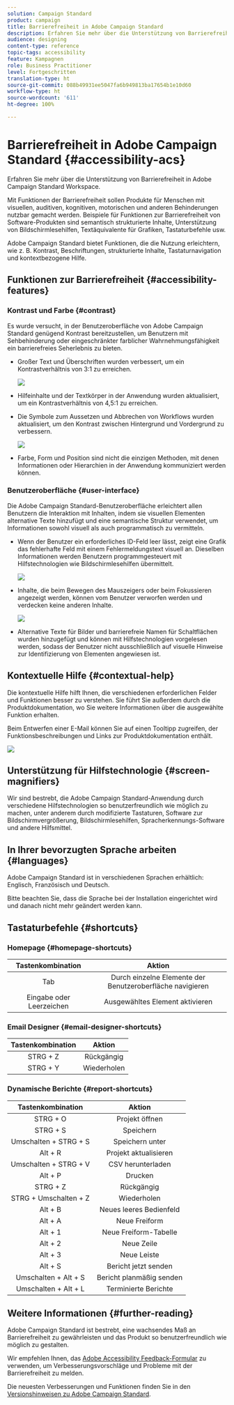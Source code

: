 ```yaml
---
solution: Campaign Standard
product: campaign
title: Barrierefreiheit in Adobe Campaign Standard
description: Erfahren Sie mehr über die Unterstützung von Barrierefreiheit in Adobe Campaign Standard Workspace.
audience: designing
content-type: reference
topic-tags: accessibility
feature: Kampagnen
role: Business Practitioner
level: Fortgeschritten
translation-type: ht
source-git-commit: 088b49931ee5047fa6b949813ba17654b1e10d60
workflow-type: ht
source-wordcount: '611'
ht-degree: 100%

---
```



# Barrierefreiheit in Adobe Campaign Standard {#accessibility-acs}

Erfahren Sie mehr über die Unterstützung von Barrierefreiheit in Adobe Campaign Standard Workspace.

Mit Funktionen der Barrierefreiheit sollen Produkte für Menschen mit visuellen, auditiven, kognitiven, motorischen und anderen Behinderungen nutzbar gemacht werden. Beispiele für Funktionen zur Barrierefreiheit von Software-Produkten sind semantisch strukturierte Inhalte, Unterstützung von Bildschirmlesehilfen, Textäquivalente für Grafiken, Tastaturbefehle usw.

Adobe Campaign Standard bietet Funktionen, die die Nutzung erleichtern, wie z. B. Kontrast, Beschriftungen, strukturierte Inhalte, Tastaturnavigation und kontextbezogene Hilfe.

## Funktionen zur Barrierefreiheit {#accessibility-features}

### Kontrast und Farbe {#contrast}

Es wurde versucht, in der Benutzeroberfläche von Adobe Campaign Standard genügend Kontrast bereitzustellen, um Benutzern mit Sehbehinderung oder eingeschränkter farblicher Wahrnehmungsfähigkeit ein barrierefreies Seherlebnis zu bieten.

* Großer Text und Überschriften wurden verbessert, um ein Kontrastverhältnis von 3:1 zu erreichen.

   ![](assets/accessibility_2.png)

* Hilfeinhalte und der Textkörper in der Anwendung wurden aktualisiert, um ein Kontrastverhältnis von 4,5:1 zu erreichen.

* Die Symbole zum Aussetzen und Abbrechen von Workflows wurden aktualisiert, um den Kontrast zwischen Hintergrund und Vordergrund zu verbessern.

   ![](assets/accessibility_1.png)

* Farbe, Form und Position sind nicht die einzigen Methoden, mit denen Informationen oder Hierarchien in der Anwendung kommuniziert werden können.

### Benutzeroberfläche {#user-interface}

Die Adobe Campaign Standard-Benutzeroberfläche erleichtert allen Benutzern die Interaktion mit Inhalten, indem sie visuellen Elementen alternative Texte hinzufügt und eine semantische Struktur verwendet, um Informationen sowohl visuell als auch programmatisch zu vermitteln.

* Wenn der Benutzer ein erforderliches ID-Feld leer lässt, zeigt eine Grafik das fehlerhafte Feld mit einem Fehlermeldungstext visuell an. Dieselben Informationen werden Benutzern programmgesteuert mit Hilfstechnologien wie Bildschirmlesehilfen übermittelt.

   ![](assets/accessibility_3.png)

* Inhalte, die beim Bewegen des Mauszeigers oder beim Fokussieren angezeigt werden, können vom Benutzer verworfen werden und verdecken keine anderen Inhalte.

   ![](assets/accessibility_4.png)

* Alternative Texte für Bilder und barrierefreie Namen für Schaltflächen wurden hinzugefügt und können mit Hilfstechnologien vorgelesen werden, sodass der Benutzer nicht ausschließlich auf visuelle Hinweise zur Identifizierung von Elementen angewiesen ist.

<!--
### Create responsive resize for multiple devices {#resize-devices}

When designing for multiple devices and platforms, it's important to create a seamless experience for screen sizes across mobile and desktop resolutions.

Adobe Campaign Standard allows you to design and test emails and push notifications on different devices such as: iPhone, Android devices, iPad, Android tablet and desktop.

![](assets/accessibility_6.png)
-->

## Kontextuelle Hilfe {#contextual-help}

Die kontextuelle Hilfe hilft Ihnen, die verschiedenen erforderlichen Felder und Funktionen besser zu verstehen. Sie führt Sie außerdem durch die Produktdokumentation, wo Sie weitere Informationen über die ausgewählte Funktion erhalten.

Beim Entwerfen einer E-Mail können Sie auf einen Tooltipp zugreifen, der Funktionsbeschreibungen und Links zur Produktdokumentation enthält.

![](assets/accessibility_7.png)

## Unterstützung für Hilfstechnologie {#screen-magnifiers}

Wir sind bestrebt, die Adobe Campaign Standard-Anwendung durch verschiedene Hilfstechnologien so benutzerfreundlich wie möglich zu machen, unter anderem durch modifizierte Tastaturen, Software zur Bildschirmvergrößerung, Bildschirmlesehilfen, Spracherkennungs-Software und andere Hilfsmittel.

## In Ihrer bevorzugten Sprache arbeiten {#languages}

Adobe Campaign Standard ist in verschiedenen Sprachen erhältlich: Englisch, Französisch und Deutsch.

Bitte beachten Sie, dass die Sprache bei der Installation eingerichtet wird und danach nicht mehr geändert werden kann.

## Tastaturbefehle {#shortcuts}

### Homepage {#homepage-shortcuts}

| Tastenkombination | Aktion |
|:-:|:-:|
| Tab | Durch einzelne Elemente der Benutzeroberfläche navigieren |
| Eingabe oder Leerzeichen | Ausgewähltes Element aktivieren |

### Email Designer {#email-designer-shortcuts}

| Tastenkombination | Aktion |
|:-:|:-:|
| STRG + Z | Rückgängig |
| STRG + Y | Wiederholen |

### Dynamische Berichte {#report-shortcuts}

| Tastenkombination | Aktion |
|:-:|:-:|
| STRG + O | Projekt öffnen |
| STRG + S | Speichern |
| Umschalten + STRG + S | Speichern unter |
| Alt + R | Projekt aktualisieren |
| Umschalten + STRG + V | CSV herunterladen |
| Alt + P | Drucken |
| STRG + Z | Rückgängig |
| STRG + Umschalten + Z | Wiederholen |
| Alt + B | Neues leeres Bedienfeld |
| Alt + A | Neue Freiform |
| Alt + 1 | Neue Freiform-Tabelle |
| Alt + 2 | Neue Zeile |
| Alt + 3 | Neue Leiste |
| Alt + S | Bericht jetzt senden |
| Umschalten + Alt + S | Bericht planmäßig senden |
| Umschalten + Alt + L | Terminierte Berichte |

## Weitere Informationen {#further-reading}

Adobe Campaign Standard ist bestrebt, eine wachsendes Maß an Barrierefreiheit zu gewährleisten und das Produkt so benutzerfreundlich wie möglich zu gestalten.

Wir empfehlen Ihnen, das [Adobe Accessibility Feedback-Formular](https://www.adobe.com/accessibility/feedback.html) zu verwenden, um Verbesserungsvorschläge und Probleme mit der Barrierefreiheit zu melden.

Die neuesten Verbesserungen und Funktionen finden Sie in den [Versionshinweisen zu Adobe Campaign Standard](https://experienceleague.adobe.com/docs/campaign-standard/using/release-notes/release-notes.html?lang=de#release-notes).